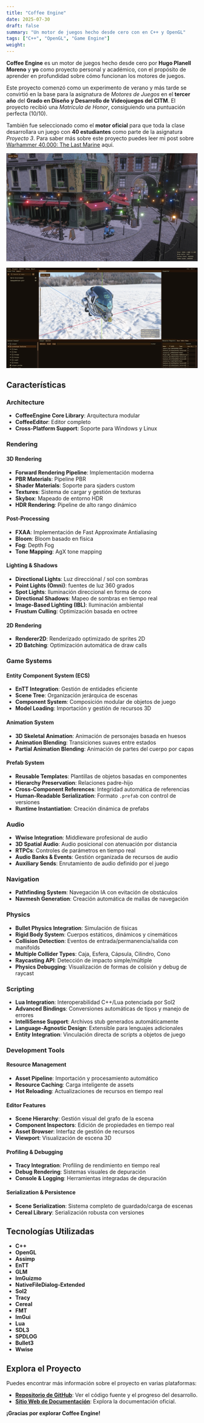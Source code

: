 ```yaml
---
title: "Coffee Engine"
date: 2025-07-30
draft: false
summary: "Un motor de juegos hecho desde cero con en C++ y OpenGL"
tags: ["C++", "OpenGL", "Game Engine"]
weight:
---
```


**Coffee Engine** es un motor de juegos hecho desde cero por **Hugo Planell Moreno** y **yo** como proyecto personal y académico, con el propósito de aprender en profundidad sobre cómo funcionan los motores de juegos.

Este proyecto comenzó como un experimento de verano y más tarde se convirtió en la base para la asignatura de *Motores de Juegos* en el **tercer año** del **Grado en Diseño y Desarrollo de Videojuegos del CITM**. El proyecto recibió una *Matrícula de Honor*, consiguiendo una puntuación perfecta (10/10).

También fue seleccionado como el **motor oficial** para que toda la clase desarrollara un juego con **40 estudiantes** como parte de la asignatura *Proyecto 3*. Para saber más sobre este proyecto puedes leer mi post sobre [Warhammer 40.000: The Last Marine](/content/projects/w40k-tlm/index.es.md) aquí.

![](img_1.webp)

![](img_2.png)

## Características

### **Architecture**
- **CoffeeEngine Core Library**: Arquitectura modular
- **CoffeeEditor**: Editor completo
- **Cross-Platform Support**: Soporte para Windows y Linux

### **Rendering**

#### **3D Rendering**
- **Forward Rendering Pipeline**: Implementación moderna
- **PBR Materials**: Pipeline PBR
- **Shader Materials**: Soporte para sjaders custom
- **Textures**: Sistema de cargar y gestión de texturas
- **Skybox**: Mapeado de entorno HDR
- **HDR Rendering**: Pipeline de alto rango dinámico

#### **Post-Processing**
- **FXAA**: Implementación de Fast Approximate Antialiasing
- **Bloom**: Bloom basado en física
- **Fog**: Depth Fog
- **Tone Mapping**: AgX tone mapping

#### **Lighting & Shadows**
- **Directional Lights**: Luz direcciónal / sol con sombras
- **Point Lights (Omni)**: fuentes de luz 360 grados
- **Spot Lights**: Iluminación direccional en forma de cono
- **Directional Shadows**: Mapeo de sombras en tiempo real
- **Image-Based Lighting (IBL)**: Iluminación ambiental
- **Frustum Culling**: Optimización basada en octree

#### **2D Rendering**
- **Renderer2D**: Renderizado optimizado de sprites 2D
- **2D Batching**: Optimización automática de draw calls

### **Game Systems**

#### **Entity Component System (ECS)**
- **EnTT Integration**: Gestión de entidades eficiente
- **Scene Tree**: Organización jerárquica de escenas
- **Component System**: Composición modular de objetos de juego
- **Model Loading**: Importación y gestión de recursos 3D

#### **Animation System**
- **3D Skeletal Animation**: Animación de personajes basada en huesos
- **Animation Blending**: Transiciones suaves entre estados
- **Partial Animation Blending**: Animación de partes del cuerpo por capas

#### **Prefab System**
- **Reusable Templates**: Plantillas de objetos basadas en componentes
- **Hierarchy Preservation**: Relaciones padre-hijo
- **Cross-Component References**: Integridad automática de referencias
- **Human-Readable Serialization**: Formato `.prefab` con control de versiones
- **Runtime Instantiation**: Creación dinámica de prefabs

### **Audio**
- **Wwise Integration**: Middleware profesional de audio
- **3D Spatial Audio**: Audio posicional con atenuación por distancia
- **RTPCs**: Controles de parámetros en tiempo real
- **Audio Banks & Events**: Gestión organizada de recursos de audio
- **Auxiliary Sends**: Enrutamiento de audio definido por el juego

### **Navigation**
- **Pathfinding System**: Navegación IA con evitación de obstáculos
- **Navmesh Generation**: Creación automática de mallas de navegación

### **Physics**
- **Bullet Physics Integration**: Simulación de físicas
- **Rigid Body System**: Cuerpos estáticos, dinámicos y cinemáticos
- **Collision Detection**: Eventos de entrada/permanencia/salida con manifolds
- **Multiple Collider Types**: Caja, Esfera, Cápsula, Cilindro, Cono
- **Raycasting API**: Detección de impacto simple/múltiple
- **Physics Debugging**: Visualización de formas de colisión y debug de raycast

### **Scripting**
- **Lua Integration**: Interoperabilidad C++/Lua potenciada por Sol2
- **Advanced Bindings**: Conversiones automáticas de tipos y manejo de errores
- **IntelliSense Support**: Archivos stub generados automáticamente
- **Language-Agnostic Design**: Extensible para lenguajes adicionales
- **Entity Integration**: Vinculación directa de scripts a objetos de juego

### **Development Tools**

#### **Resource Management**
- **Asset Pipeline**: Importación y procesamiento automático
- **Resource Caching**: Carga inteligente de assets
- **Hot Reloading**: Actualizaciones de recursos en tiempo real

#### **Editor Features**
- **Scene Hierarchy**: Gestión visual del grafo de la escena
- **Component Inspectors**: Edición de propiedades en tiempo real
- **Asset Browser**: Interfaz de gestión de recursos
- **Viewport**: Visualización de escena 3D

#### **Profiling & Debugging**
- **Tracy Integration**: Profiling de rendimiento en tiempo real
- **Debug Rendering**: Sistemas visuales de depuración
- **Console & Logging**: Herramientas integradas de depuración

#### **Serialization & Persistence**
- **Scene Serialization**: Sistema completo de guardado/carga de escenas
- **Cereal Library**: Serialización robusta con versiones

## Tecnologías Utilizadas

- **C++**
- **OpenGL**
- **Assimp**
- **EnTT**
- **GLM**
- **ImGuizmo**
- **NativeFileDialog-Extended**
- **Sol2**
- **Tracy**
- **Cereal**
- **FMT**
- **ImGui**
- **Lua**
- **SDL3**
- **SPDLOG**
- **Bullet3**
- **Wwise**

## **Explora el Proyecto**

Puedes encontrar más información sobre el proyecto en varias plataformas:

- [**Repositorio de GitHub**](https://github.com/Brewing-Team/Coffee-Engine): Ver el código fuente y el progreso del desarrollo.
- [**Sitio Web de Documentación**](https://brewing-team.github.io/Coffee-Engine/): Explora la documentación oficial.

**¡Gracias por explorar Coffee Engine!**
